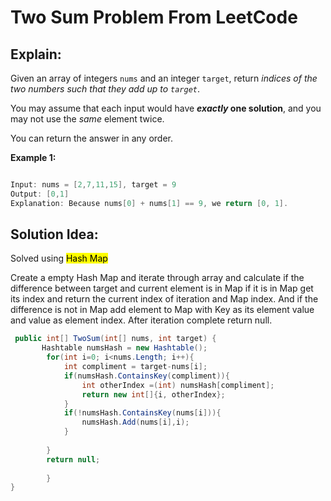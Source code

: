 # Two Sum Problem From LeetCode

## Explain:

Given an array of integers `nums` and an integer `target`, return *indices of the two numbers such that they add up to `target`*.

You may assume that each input would have ***exactly* one solution**, and you may not use the *same* element twice.

You can return the answer in any order.

**Example 1:**

```csharp

Input: nums = [2,7,11,15], target = 9
Output: [0,1]
Explanation: Because nums[0] + nums[1] == 9, we return [0, 1].


```

## Solution Idea:

Solved using <mark>Hash Map</mark>

Create a empty Hash Map and iterate through array and calculate if the difference between target and current element is in Map if it is in Map get its index and return the current index of iteration and Map index. And if the difference is not in Map add element to Map with Key as its element value and value as element index. After iteration complete return null.

   

```csharp
 public int[] TwoSum(int[] nums, int target) {
       Hashtable numsHash = new Hashtable();
        for(int i=0; i<nums.Length; i++){
            int compliment = target-nums[i];
            if(numsHash.ContainsKey(compliment)){
                int otherIndex =(int) numsHash[compliment];
                return new int[]{i, otherIndex};
            }
            if(!numsHash.ContainsKey(nums[i])){
                numsHash.Add(nums[i],i);
            }
            
        }
        return null;
        
        }
} 
 
```




